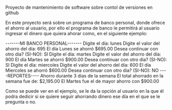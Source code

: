 Proyecto  de mantenimiento de software sobre contol de versiones en github

En este proyecto será sobre un programa de banco personal, donde ofrece el ahorro al usuario,
por ello  el programa de banco le permitirá al usuario ingresar el dinero que quiera ahorar como,
en el siguiente ejemplo:

-------MI BANCO PERSONAL-------
Digite el día: lunes
Digite el valor del ahorro del día: 695
El día Lunes se ahorró $695.00
Desea continuar con otro dia? (SI-NO): SI
Digite el día: martes
Digite el valor del ahorro del día: 900
El día Martes se ahorró $900.00
Desea continuar con otro dia? (SI-NO): SI
Digite el día: miercoles
Digite el valor del ahorro del día: 600
El día Miercoles se ahorró $600.00
Desea continuar con otro dia? (SI-NO): NO
----REPORTES----
Ahorro durante 3 dias de la semana
El total ahorrado en la semana fue de: $2,195.00
El Martes fue el de mayor ahorro con $900.00

Como se puede ver en el ejemplo, se le da la opción al usuario en la que
él podra dedicir si se quiere seguir ahorrando dinero ese día en el que se le pregunta o no. 